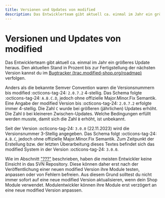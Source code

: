 ```yaml
---
title: Versionen und Updates von modified
description: Das Entwicklerteam gibt aktuell ca. einmal im Jahr ein größeres Update heraus. Den aktuellen Stand in Prozent bis zur Fertigstellung der nächsten Version kannst du im Bugtracker (trac.modified-shop.org/roadmap) verfolgen.
---
```


# Versionen und Updates von modified

Das Entwicklerteam gibt aktuell ca. einmal im Jahr ein größeres Update heraus. Den aktuellen Stand in Prozent bis zur Fertigstellung der nächsten Version kannst du im [Bugtracker (trac.modified-shop.org/roadmap)](https://trac.modified-shop.org/roadmap) verfolgen. 

Anders als die bekannte Semver Convention waren die Versionsnummern bis modified :octicons-tag-24: `2.0.7.2` 4-stellig. Das Schema folgte :octicons-tag-24: `A.B.C.D`, jedoch ohne offizielle Major.Minor.Fix Semantik. Eine Angabe der modified Version bis :octicons-tag-24: `2.0.7.2` erfolgte immer 4-stellig. Die Zahl `C` wurde bei größeren (jährlichen) Updates erhöht. Die Zahl `D` bei kleineren Zwischen-Updates. Welche Bedingungen erfüllt werden musste, damit sich die Zahl `B` erhöht, ist unbekannt.

Seit der Version :octicons-tag-24: `3.0.0` (22.11.2023) wird die Versionsnummer 3-Stellig angegeben. Das Schema folgt :octicons-tag-24: `A.B.C`, jedoch ohne offizielle Major.Minor.Fix Semantik. Zum Zeitpunkt der Erstellung bzw. der letzten Überarbeitung dieses Textes befindet sich das modified System in der Version :octicons-tag-24: `3.0.0`.

Wie im Abschnitt ["???"](#) beschrieben, haben die meisten Entwickler keine Einsicht in das SVN Repository. Diese können daher erst nach der Veröffentlichung einer neuen modified Version ihre Module testen, anpassen oder von Fehlern befreien. Aus diesem Grund solltest du nicht immer sofort auf eine neue modified Version aktualisieren, wenn dein Shop Module verwendet. Modulentwickler können ihre Module erst verzögert an eine neue modified Version anpassen.
